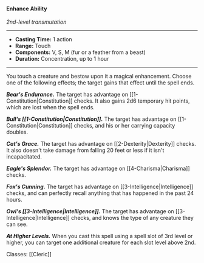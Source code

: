 #### Enhance Ability
*2nd-level transmutation*
___
- **Casting Time:** 1 action
- **Range:** Touch
- **Components:** V, S, M (fur or a feather from a beast)
- **Duration:** Concentration, up to 1 hour
---
You touch a creature and bestow upon it a magical enhancement. Choose one of the following effects; the target gains that effect until the spell ends.

***Bear's Endurance.*** The target has advantage on [[1-Constitution|Constitution]] checks. It also gains 2d6 temporary hit points, which are lost when the spell ends.

***Bull's [[1-Constitution|Constitution]].*** The target has advantage on [[1-Constitution|Constitution]] checks, and his or her carrying capacity doubles.

***Cat's Grace.*** The target has advantage on [[2-Dexterity|Dexterity]] checks. It also doesn't take damage from falling 20 feet or less if it isn't incapacitated.

***Eagle's Splendor.*** The target has advantage on [[4-Charisma|Charisma]] checks.

***Fox's Cunning.*** The target has advantage on [[3-Intelligence|Intelligence]] checks, and can perfectly recall anything that has happened in the past 24 hours.

***Owl's [[3-Intelligence|Intelligence]].*** The target has advantage on [[3-Intelligence|Intelligence]] checks, and knows the type of any creature they can see.

***At Higher Levels.*** When you cast this spell using a spell slot of 3rd level or higher, you can target one additional creature for each slot level above 2nd.

Classes: [[Cleric]]